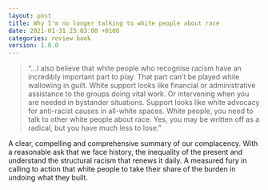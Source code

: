 ```yaml
---
layout: post
title: Why I'm no longer talking to white people about race
date: 2021-01-31 23:03:00 +0100
categories: review book
version: 1.0.0
---
```


> “…I also believe that white people who recognise racism have an incredibly important part to play. That part can’t be played while wallowing in guilt. White support looks like financial or administrative assistance to the groups doing vital work. Or intervening when you are needed in bystander situations. Support looks like white advocacy for anti-racist causes in all-white spaces. White people, you need to talk to other white people about race. Yes, you may be written off as a radical, but you have much less to lose.”

A clear, compelling and comprehensive summary of our complacency.
With a reasonable ask that we face history, the inequality of the present and understand the structural racism that renews it daily.
A measured fury in calling to action that white people to take their share of the burden in undoing what they built.
